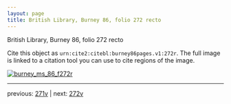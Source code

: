 ```yaml
---
layout: page
title: British Library, Burney 86, folio 272 recto
---
```


British Library, Burney 86, folio 272 recto

Cite this object as `urn:cite2:citebl:burney86pages.v1:272r`.  The full image is linked to a citation tool you can use to cite regions of the image.

[![burney_ms_86_f272r](http://www.homermultitext.org/iipsrv?IIIF=/project/homer/pyramidal/deepzoom/citebl/burney86imgs/v1/burney_ms_86_f272r.tif/full/800,/0/default.jpg)](http://www.homermultitext.org/ict2/?urn=urn:cite2:citebl:burney86imgs.v1:burney_ms_86_f272r) 

---

previous:  [271v](../271v/) | next: [272v](../272v/)